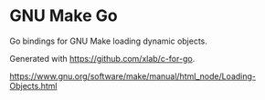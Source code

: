 # GNU Make Go

Go bindings for GNU Make loading dynamic objects.

Generated with <https://github.com/xlab/c-for-go>.

<https://www.gnu.org/software/make/manual/html_node/Loading-Objects.html>
